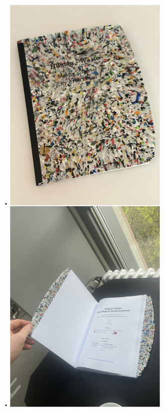 - ![6B8FA04B-53DF-44FD-89C2-0FE2E8520CF3_1_105_c.jpeg](../assets/6B8FA04B-53DF-44FD-89C2-0FE2E8520CF3_1_105_c_1746441499512_0.jpeg)
- ![6D0AA735-CD98-4CFD-B8E7-185395F8F713_1_201_a.jpeg](../assets/6D0AA735-CD98-4CFD-B8E7-185395F8F713_1_201_a_1746441542942_0.jpeg)